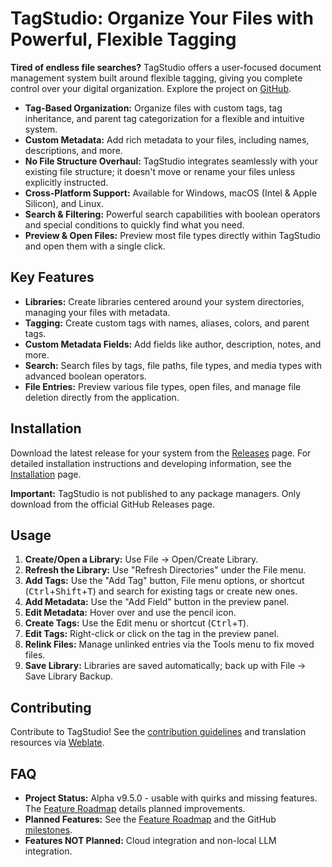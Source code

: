 # TagStudio: Organize Your Files with Powerful, Flexible Tagging

**Tired of endless file searches?** TagStudio offers a user-focused document management system built around flexible tagging, giving you complete control over your digital organization. Explore the project on [GitHub](https://github.com/TagStudioDev/TagStudio).

*   **Tag-Based Organization:** Organize files with custom tags, tag inheritance, and parent tag categorization for a flexible and intuitive system.
*   **Custom Metadata:** Add rich metadata to your files, including names, descriptions, and more.
*   **No File Structure Overhaul:** TagStudio integrates seamlessly with your existing file structure; it doesn't move or rename your files unless explicitly instructed.
*   **Cross-Platform Support:** Available for Windows, macOS (Intel & Apple Silicon), and Linux.
*   **Search & Filtering:** Powerful search capabilities with boolean operators and special conditions to quickly find what you need.
*   **Preview & Open Files:** Preview most file types directly within TagStudio and open them with a single click.

## Key Features

*   **Libraries:** Create libraries centered around your system directories, managing your files with metadata.
*   **Tagging:** Create custom tags with names, aliases, colors, and parent tags.
*   **Custom Metadata Fields:** Add fields like author, description, notes, and more.
*   **Search:** Search files by tags, file paths, file types, and media types with advanced boolean operators.
*   **File Entries:** Preview various file types, open files, and manage file deletion directly from the application.

## Installation

Download the latest release for your system from the [Releases](https://github.com/TagStudioDev/TagStudio/releases) page.
For detailed installation instructions and developing information, see the [Installation](https://docs.tagstud.io/install/) page.

**Important:** TagStudio is not published to any package managers. Only download from the official GitHub Releases page.

## Usage

1.  **Create/Open a Library:** Use File -> Open/Create Library.
2.  **Refresh the Library:**  Use "Refresh Directories" under the File menu.
3.  **Add Tags:** Use the "Add Tag" button, File menu options, or shortcut (<kbd>Ctrl</kbd>+<kbd>Shift</kbd>+<kbd>T</kbd>) and search for existing tags or create new ones.
4.  **Add Metadata:** Use the "Add Field" button in the preview panel.
5.  **Edit Metadata:** Hover over and use the pencil icon.
6.  **Create Tags:** Use the Edit menu or shortcut (<kbd>Ctrl</kbd>+<kbd>T</kbd>).
7.  **Edit Tags:** Right-click or click on the tag in the preview panel.
8.  **Relink Files:** Manage unlinked entries via the Tools menu to fix moved files.
9.  **Save Library:** Libraries are saved automatically; back up with File -> Save Library Backup.

## Contributing

Contribute to TagStudio!  See the [contribution guidelines](/CONTRIBUTING.md) and translation resources via [Weblate](https://hosted.weblate.org/projects/tagstudio/).

## FAQ

*   **Project Status:** Alpha v9.5.0 - usable with quirks and missing features.  The [Feature Roadmap](https://docs.tagstud.io/updates/roadmap/) details planned improvements.
*   **Planned Features:** See the [Feature Roadmap](https://docs.tagstud.io/updates/roadmap/) and the GitHub [milestones](https://github.com/TagStudioDev/TagStudio/milestones).
*   **Features NOT Planned:** Cloud integration and non-local LLM integration.